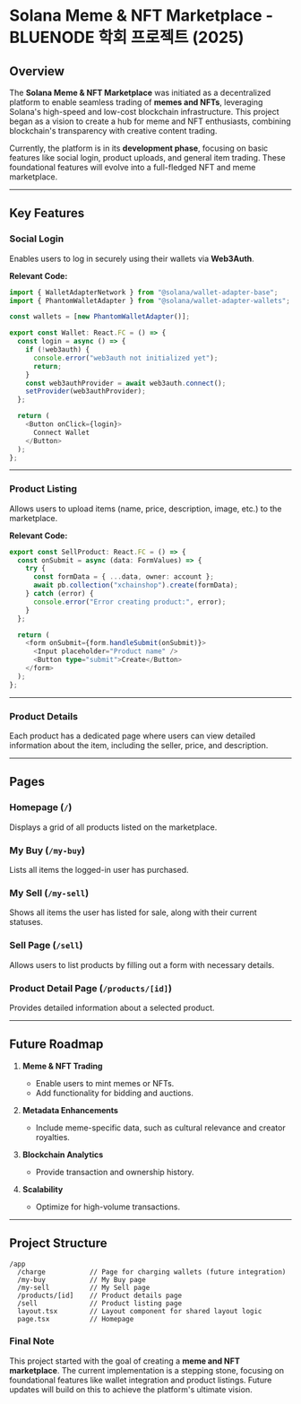 # Solana Meme & NFT Marketplace - BLUENODE 학회 프로젝트 (2025)


## Overview

The **Solana Meme & NFT Marketplace** was initiated as a decentralized platform to enable seamless trading of **memes and NFTs**, leveraging Solana's high-speed and low-cost blockchain infrastructure. This project began as a vision to create a hub for meme and NFT enthusiasts, combining blockchain's transparency with creative content trading.

Currently, the platform is in its **development phase**, focusing on basic features like social login, product uploads, and general item trading. These foundational features will evolve into a full-fledged NFT and meme marketplace.

---

## Key Features

### **Social Login**
Enables users to log in securely using their wallets via **Web3Auth**.

**Relevant Code:**
```ts
import { WalletAdapterNetwork } from "@solana/wallet-adapter-base";
import { PhantomWalletAdapter } from "@solana/wallet-adapter-wallets";

const wallets = [new PhantomWalletAdapter()];

export const Wallet: React.FC = () => {
  const login = async () => {
    if (!web3auth) {
      console.error("web3auth not initialized yet");
      return;
    }
    const web3authProvider = await web3auth.connect();
    setProvider(web3authProvider);
  };

  return (
    <Button onClick={login}>
      Connect Wallet
    </Button>
  );
};
```

---

### **Product Listing**
Allows users to upload items (name, price, description, image, etc.) to the marketplace.

**Relevant Code:**
```ts
export const SellProduct: React.FC = () => {
  const onSubmit = async (data: FormValues) => {
    try {
      const formData = { ...data, owner: account };
      await pb.collection("xchainshop").create(formData);
    } catch (error) {
      console.error("Error creating product:", error);
    }
  };

  return (
    <form onSubmit={form.handleSubmit(onSubmit)}>
      <Input placeholder="Product name" />
      <Button type="submit">Create</Button>
    </form>
  );
};
```

---

### **Product Details**
Each product has a dedicated page where users can view detailed information about the item, including the seller, price, and description.

---

## Pages

### **Homepage (`/`)**
Displays a grid of all products listed on the marketplace.


### **My Buy (`/my-buy`)**
Lists all items the logged-in user has purchased.


### **My Sell (`/my-sell`)**
Shows all items the user has listed for sale, along with their current statuses.


### **Sell Page (`/sell`)**
Allows users to list products by filling out a form with necessary details.


### **Product Detail Page (`/products/[id]`)**
Provides detailed information about a selected product.

---

## Future Roadmap

1. **Meme & NFT Trading**
   - Enable users to mint memes or NFTs.
   - Add functionality for bidding and auctions.

2. **Metadata Enhancements**
   - Include meme-specific data, such as cultural relevance and creator royalties.

3. **Blockchain Analytics**
   - Provide transaction and ownership history.

4. **Scalability**
   - Optimize for high-volume transactions.

---

## Project Structure

```plaintext
/app
  /charge           // Page for charging wallets (future integration)
  /my-buy           // My Buy page
  /my-sell          // My Sell page
  /products/[id]    // Product details page
  /sell             // Product listing page
  layout.tsx        // Layout component for shared layout logic
  page.tsx          // Homepage
```

### Final Note

This project started with the goal of creating a **meme and NFT marketplace**. The current implementation is a stepping stone, focusing on foundational features like wallet integration and product listings. Future updates will build on this to achieve the platform's ultimate vision.


